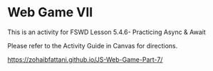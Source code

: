 # Web Game VII

This is an activity for FSWD Lesson 5.4.6- Practicing Async & Await

Please refer to the Activity Guide in Canvas for directions.

https://zohaibfattani.github.io/JS-Web-Game-Part-7/
